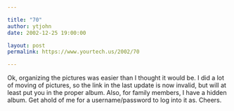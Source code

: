 ```yaml
---

title: "70"
author: ytjohn
date: 2002-12-25 19:00:00

layout: post
permalink: https://www.yourtech.us/2002/70

---
```

Ok, organizing the pictures was easier than I thought it would be.  I did a lot of moving of pictures, so the link in the last update is now invalid, but will at least put you in the proper album.  Also, for family members, I have a hidden album.  Get ahold of me for a username/password to log into it as.  Cheers.
